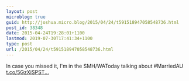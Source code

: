 ```yaml
---
layout: post
microblog: true
guid: http://joshua.micro.blog/2015/04/24/t591518947058548736.html
post_id: 38348
date: 2015-04-24T19:28:01+1100
lastmod: 2019-07-30T17:41:34+1100
type: post
url: /2015/04/24/t591518947058548736.html
---
```

In case you missed it, I'm in the SMH/WAToday talking about #MarriedAU [t.co/5GzXiSPST...](http://t.co/5GzXiSPSTi)
